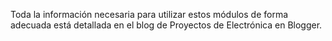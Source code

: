 
Toda la información necesaria para utilizar estos módulos de forma adecuada está detallada en el blog de Proyectos de Electrónica
en Blogger.

